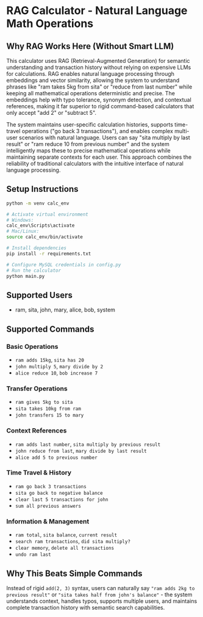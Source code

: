 # RAG Calculator - Natural Language Math Operations

## Why RAG Works Here (Without Smart LLM)

This calculator uses RAG (Retrieval-Augmented Generation) for semantic understanding and transaction history without relying on expensive LLMs for calculations. RAG enables natural language processing through embeddings and vector similarity, allowing the system to understand phrases like "ram takes 5kg from sita" or "reduce from last number" while keeping all mathematical operations deterministic and precise. The embeddings help with typo tolerance, synonym detection, and contextual references, making it far superior to rigid command-based calculators that only accept "add 2" or "subtract 5".

The system maintains user-specific calculation histories, supports time-travel operations ("go back 3 transactions"), and enables complex multi-user scenarios with natural language. Users can say "sita multiply by last result" or "ram reduce 10 from previous number" and the system intelligently maps these to precise mathematical operations while maintaining separate contexts for each user. This approach combines the reliability of traditional calculators with the intuitive interface of natural language processing.

## Setup Instructions

```bash
python -m venv calc_env

# Activate virtual environment
# Windows:
calc_env\Scripts\activate
# Mac/Linux:
source calc_env/bin/activate

# Install dependencies
pip install -r requirements.txt

# Configure MySQL credentials in config.py
# Run the calculator
python main.py
```

## Supported Users

- ram, sita, john, mary, alice, bob, system

## Supported Commands

### Basic Operations

- `ram adds 15kg`, `sita has 20`
- `john multiply 5`, `mary divide by 2`
- `alice reduce 10`, `bob increase 7`

### Transfer Operations

- `ram gives 5kg to sita`
- `sita takes 10kg from ram`
- `john transfers 15 to mary`

### Context References

- `ram adds last number`, `sita multiply by previous result`
- `john reduce from last`, `mary divide by last result`
- `alice add 5 to previous number`

### Time Travel & History

- `ram go back 3 transactions`
- `sita go back to negative balance`
- `clear last 5 transactions for john`
- `sum all previous answers`

### Information & Management

- `ram total`, `sita balance`, `current result`
- `search ram transactions`, `did sita multiply?`
- `clear memory`, `delete all transactions`
- `undo ram last`

## Why This Beats Simple Commands

Instead of rigid `add(2, 3)` syntax, users can naturally say `"ram adds 2kg to previous result"` or `"sita takes half from john's balance"` - the system understands context, handles typos, supports multiple users, and maintains complete transaction history with semantic search capabilities.
